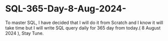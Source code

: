 # SQL-365-Day-8-Aug-2024-
To master SQL, I have decided that I will do it from Scratch and I know it will take time but I will write SQL query daily for 365 day from today.( 8 August 2024 ), Stay Tune.
